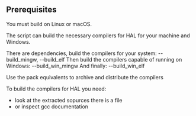 ## Prerequisites

You must build on Linux or macOS.

The script can build the necessary compilers for HAL for your machine and Windows.

There are dependencies, build the compilers for your system: --build_mingw, --build_elf
Then build the compilers capable of running on Windows: --build_win_mingw
And finally: --build_win_elf

Use the pack equivalents to archive and distribute the compilers

To build the compilers for HAL you need:
- look at the extracted sopurces there is a file
- or inspect gcc documentation
